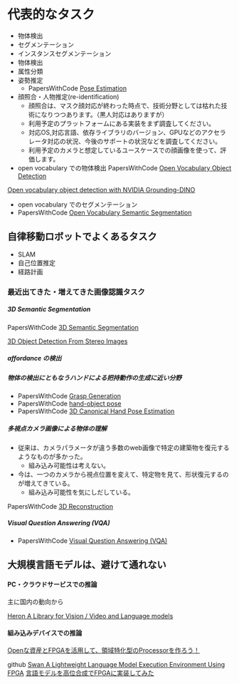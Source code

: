 # 代表的なタスク
- 物体検出
- セグメンテーション
- インスタンスセグメンテーション
- 物体検出
- 属性分類
- 姿勢推定
  - PapersWithCode [Pose Estimation](https://paperswithcode.com/task/pose-estimation)
- 顔照合・人物推定(re-identification)
  - 顔照合は、マスク顔対応が終わった時点で、技術分野としては枯れた技術になりつつあります。（黒人対応はありますが）
  - 利用予定のプラットフォームにある実装をまず調査してください。
  - 対応OS,対応言語、依存ライブラリのバージョン、GPUなどのアクセラレータ対応の状況、今後のサポートの状況などを調査してください。
  - 利用予定のカメラと想定しているユースケースでの顔画像を使って、評価します。
- open vocabulary での物体検出
PapersWithCode [Open Vocabulary Object Detection](https://paperswithcode.com/task/open-vocabulary-object-detection)

[Open vocabulary object detection with NVIDIA Grounding-DINO](https://www.nvidia.com/ja-jp/on-demand/session/other2024-tao55gdino/)

- open vocabulary でのセグメンテーション
- PapersWithCode [Open Vocabulary Semantic Segmentation](https://paperswithcode.com/task/open-vocabulary-semantic-segmentation)


## 自律移動ロボットでよくあるタスク
- SLAM
- 自己位置推定
- 経路計画

### 最近出てきた・増えてきた画像認識タスク
##### 3D Semantic Segmentation
PapersWithCode [3D Semantic Segmentation](https://paperswithcode.com/task/3d-semantic-segmentation)


[3D Object Detection From Stereo Images](https://paperswithcode.com/task/3d-object-detection-from-stereo-images)

##### affordance の検出
##### 物体の検出にともなうハンドによる把持動作の生成に近い分野

- PapersWithCode [Grasp Generation](https://paperswithcode.com/task/grasp-generation)
- PapersWithCode [hand-object pose](https://paperswithcode.com/task/hand-object-pose)
- PapersWithCode [3D Canonical Hand Pose Estimation](https://paperswithcode.com/task/3d-canonical-hand-pose-estimation)


##### 多視点カメラ画像による物体の理解
  - 従来は、カメラパラメータが違う多数のweb画像で特定の建築物を復元するようなものが多かった。
    - 組み込み可能性は考えない。
  - 今は、一つのカメラから視点位置を変えて、特定物を見て、形状復元するのが増えてきている。
    - 組み込み可能性を気にしだしている。

PapersWithCode [3D Reconstruction](https://paperswithcode.com/task/3d-reconstruction)

##### Visual Question Answering (VQA)
- PapersWithCode [Visual Question Answering (VQA)](https://paperswithcode.com/task/visual-question-answering)

## 大規模言語モデルは、避けて通れない
#### PC・クラウドサービスでの推論
主に国内の動向から

[Heron A Library for Vision / Video and Language models](https://github.com/turingmotors/heron)

#### 組み込みデバイスでの推論

[Openな資産とFPGAを活用して、領域特化型のProcessorを作ろう！](https://www.docswell.com/s/TIER_IV/ZG6LJK-2022-04-26-162717)

github [Swan A Lightweight Language Model Execution Environment Using FPGA](https://github.com/turingmotors/swan)
[言語モデルを高位合成でFPGAに実装してみた](https://zenn.dev/turing_motors/articles/82505880d27d65)

